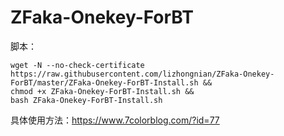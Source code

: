 # ZFaka-Onekey-ForBT

脚本：
```
wget -N --no-check-certificate https://raw.githubusercontent.com/lizhongnian/ZFaka-Onekey-ForBT/master/ZFaka-Onekey-ForBT-Install.sh &&
chmod +x ZFaka-Onekey-ForBT-Install.sh &&
bash ZFaka-Onekey-ForBT-Install.sh
```

具体使用方法：https://www.7colorblog.com/?id=77
